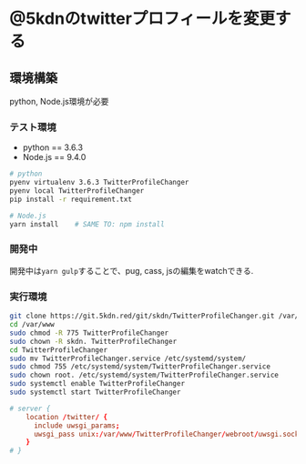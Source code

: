 # @5kdnのtwitterプロフィールを変更する

## 環境構築

python, Node.js環境が必要

### テスト環境

- python  == 3.6.3
- Node.js == 9.4.0

```bash
# python
pyenv virtualenv 3.6.3 TwitterProfileChanger
pyenv local TwitterProfileChanger
pip install -r requirement.txt

# Node.js
yarn install    # SAME TO: npm install
```

### 開発中

開発中は`yarn gulp`することで、pug, cass, jsの編集をwatchできる.

### 実行環境

```bash
git clone https://git.5kdn.red/git/skdn/TwitterProfileChanger.git /var/www/TwitterProfileChanger
cd /var/www
sudo chmod -R 775 TwitterProfileChanger
sudo chown -R skdn. TwitterProfileChanger
cd TwitterProfileChanger
sudo mv TwitterProfileChanger.service /etc/systemd/system/
sudo chmod 755 /etc/systemd/system/TwitterProfileChanger.service
sudo chown root. /etc/systemd/system/TwitterProfileChanger.service
sudo systemctl enable TwitterProfileChanger
sudo systemctl start TwitterProfileChanger
```

```nginx|default.conf
# server {
    location /twitter/ {
      include uwsgi_params;
      uwsgi_pass unix:/var/www/TwitterProfileChanger/webroot/uwsgi.sock;
    }
# }
```
